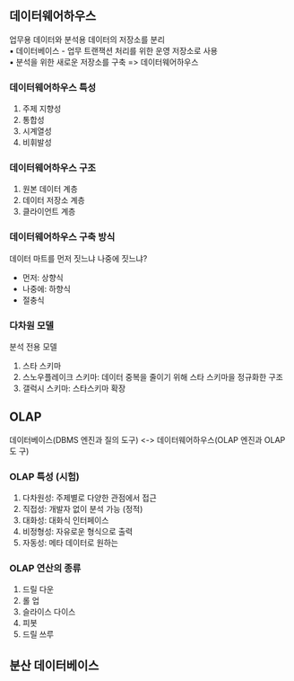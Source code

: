 ## 데이터웨어하우스
업무용 데이터와 분석용 데이터의 저장소를 분리   
▪ 데이터베이스 - 업무 트랜잭션 처리를 위한 운영 저장소로 사용   
▪ 분석을 위한 새로운 저장소를 구축 => 데이터웨어하우스   

### 데이터웨어하우스 특성
1. 주제 지향성
2. 통합성
3. 시계열성
4. 비휘발성

### 데이터웨어하우스 구조
1. 원본 데이터 계층
2. 데이터 저장소 계층
3. 클라이언트 계층

### 데이터웨어하우스 구축 방식
데이터 마트를 먼저 짓느냐 나중에 짓느냐?
- 먼저: 상향식
- 나중에: 하향식
- 절충식

### 다차원 모델
분석 전용 모델
1. 스타 스키마
2. 스노우플레이크 스키마: 데이터 중복을 줄이기 위해 스타 스키마을 정규화한 구조
3. 갤럭시 스키마: 스타스키마 확장

## OLAP
데이터베이스(DBMS 엔진과 질의 도구) <-> 데이터웨어하우스(OLAP 엔진과 OLAP 도
구) 

### OLAP 특성 (시험)
1. 다차원성: 주제별로 다양한 관점에서 접근
2. 직접성: 개발자 없이 분석 가능 (정적)
3. 대화성: 대화식 인터페이스
4. 비정형성: 자유로운 형식으로 출력
5. 자동성: 메타 데이터로 원하는

### OLAP 연산의 종류
1. 드릴 다운
2. 롤 업
3. 슬라이스 다이스
4. 피봇
5. 드릴 쓰루

## 분산 데이터베이스
